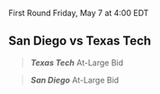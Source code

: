 First Round
Friday, May 7 at 4:00 EDT
## San Diego vs Texas Tech

> ***Texas Tech***
> At-Large Bid

> ***San Diego***
> At-Large Bid